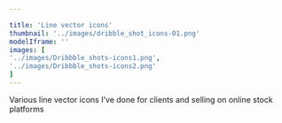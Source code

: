 ```yaml
---

title: 'Line vector icons'
thumbnail: '../images/dribble_shot_icons-01.png'
modelIframe: ''
images: [
'../images/Dribbble_shots-icons1.png',
'../images/Dribbble_shots-icons2.png'
]
---
```


Various line vector icons I’ve done for clients and
selling on online stock platforms
